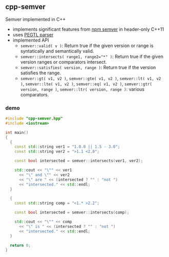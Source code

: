 ## cpp-semver

Semver implemented in C++

 * implements significant features from [npm semver](https://docs.npmjs.com/misc/semver) in header-only C++11
 * uses [PEGTL parser](https://github.com/taocpp/PEGTL)
 * implemented API
   * ```semver::valid( v )```: Return true if the given version or range is syntatically and semantically valid.
   * ```semver::intersects( range1, range2="*" )```: Return true if the given version ranges or comparators intersect.
   * ```semver::satisfies( version, range )```: Return true if the version satisfies the range.
   * ```semver::gt( v1, v2 )```, ```semver::gte( v1, v2 )```,
     ```semver::lt( v1, v2 )```, ```semver::lte( v1, v2 )```,
     ```semver::eq( v1, v2 )```, ```semver::gtr( version, range )```,
     ```semver::ltr( version, range )```: various comparators.

### demo

```c++
#include "cpp-semver.hpp"
#include <iostream>

int main()
{
  {
    const std::string ver1 = "1.0.0 || 1.5 - 3.0";
    const std::string ver2 = ">1.1 <2.0";

    const bool intersected = semver::intersects(ver1, ver2);

    std::cout << "\"" << ver1
      << "\" and \"" << ver2
      << "\" are " << (intersected ? "" : "not ")
      << "intersected." << std::endl;
  }

  {
    const std::string comp = "<1.* >2.2";

    const bool intersected = semver::intersects(comp);

    std::cout << "\"" << comp
      << "\" is " << (intersected ? "" : "not ")
      << "intersected." << std::endl;
  }

  return 0;
}
```

